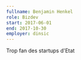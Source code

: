 ```yaml
---
fullname: Benjamin Henkel
role: Bizdev
start: 2017-06-01
end: 2017-10-30
employer: dinsic
---
```

Trop fan des startups d'Etat
